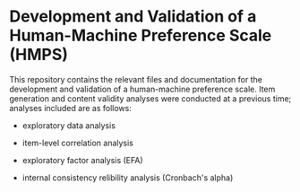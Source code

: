 # Development and Validation of a Human-Machine Preference Scale (HMPS)

This repository contains the relevant files and documentation for the development and validation of a human-machine preference scale. Item generation and content validity analyses were conducted at a previous time; analyses included are as follows:

- exploratory data analysis

- item-level correlation analysis

- exploratory factor analysis (EFA)

- internal consistency relibility analysis (Cronbach's alpha)
